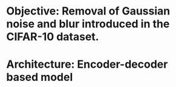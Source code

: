 # Objective: Removal of Gaussian noise and blur introduced in the CIFAR-10 dataset.
# Architecture: Encoder-decoder based model
